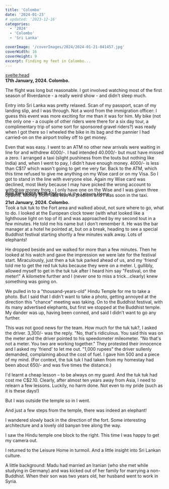 ```yaml
---
title: 'Colombo'
date: '2024-01-23'
# updated: '2023-12-16'
categories:
  - '2024'
  - 'Colombo'
  - 'Sri Lanka'

coverImage: '/coverImages/2024/2024-01-21-041457.jpg'
coverWidth: 16
coverHeight: 9
excerpt: Finding my feet in Colombo...
---
```


<script>
	import Callout from '$lib/components/Callout.svelte'
</script>

<svelte:head>

<title>2024 Sri Lanka</title>
</svelte:head>

<section class="card">
  <b>17th January, 2024. Colombo.</b>

  <p>The flight was long but reasonable. I got involved watching most of the first season of Riverdance - a really weird show - and didn't sleep much.</p>

  <p>Entry into Sri Lanka was pretty relaxed. Scan of my passport, scan of my landing slip, and I was through. Not a word from the immigration officer: I guess this event was more exciting for me than it was for him. My bike (not the only one - a couple of other riders were there for a six day tour, a complimentary trip of some sort for sponsored gravel riders?) was ready when I got there so I wheeled the bike in its bag and the pannier I had carried-on on the airport trolley off to get money.</p>

  <p>Even that was easy. I went to an ATM no other new arrivals were waiting in line for and withdrew 4000/-. I had intended 40.000/- but must have missed a zero. I arranged a taxi (slight pushiness from the touts but nothing like India) and, when I went to pay, I didn't have enough money. 4000/- is less than C$17 which wasn't going to get me very far. Back to the ATM, which this time refused to give me anything on my Wise card or on my Visa. So I got to stand in the line with everyone else. Again my Wise card was declined, most likely because I may have picked the wrong account to withdraw money from - I only have one on the Wise and I was given three options. Money from Visa was no problem and I was soon in the taxi.</p>
<enhanced:img
src="../../../lib/images/2024/01/2024-01-19-032757.jpg"
alt="parrakeets in the Leisure Home garden"
/>
<div class="caption">Regular visitors to the garden at the Leisure Home</div>
<enhanced:img
src="../../../lib/images/2024/01/2024-01-19-033722.jpg"
alt="parrakeets in the Leisure Home garden"
/>
<div class="caption">And then there were four...</div>
<p></p>
<b>21st January, 2024. Colombo.</b><br/>
Took a tuk tuk to the Fort area and walked about, not sure where to go, what to do. I looked at the European clock tower (with what looked like a lighthouse light on top of it) and was approached by my second tout in a few minutes. He told me his name but I don't remember it. He was the bar manager at a hotel he pointed at, but on a break, heading to see a special Buddhist festival starting shortly a few minutes walk away. Lots of elephants!
<p>He dropped beside and we walked for more than a few minutes. Then he looked at his watch and gave the impression we were late for the festival start. Miraculously, just then a tuk tuk parked ahead of us, and my 'friend' told me to get the red tuk tuks because they were on a meter. I, gullibly, allowed myself to get in the tuk tuk after I heard him say "Festival, on the meter!" A kilometre further and I (never one to miss a trick...clearly) knew something was going on.</p> 
<p>We pulled in to a "thousand-years-old" Hindu Temple for me to take a photo. But I said that I didn't want to take a photo, getting annoyed at the direction this "chance" meeting was taking. On to the Buddhist festival, with its many advertised elephants, but first we stopped at the Buddhist temple. My dander was up, having been conned, and said I didn't want to go any further.</p>
<p>This was not good news for the team. How much for the tuk tuk?, I asked the driver. 3,300/- was the reply. "No, that's ridiculous. You said this was on the meter and the driver pointed to his speedometer mileometer. "No that's not a meter. You two are working together." They protested their innocence and I asked my 'friend' to let me out. "1,000 rupees" the driver sullenly demanded, complaining about the cost of fuel. I gave him 500 and a piece of my mind. (For context, the tuk tuk I had taken from my homestay had been about 650/- and was five times the distance.)</p> 
<p>I'd learnt a cheap lesson &ndash; to be always on my guard. And the tuk tuk had cost me C$2.10. Clearly, after almost ten years away from Asia, I need to relearn a few lessons. Luckily, no harm done. Not even to my pride (such as it is these days!)</p>
<p>But I was outside the temple so in I went.</p>
<div class="w-80">
  <enhanced:img
    src="../../../lib/images/2024/01/2024-01-21-040322.jpg"
    alt="part of the Buddhist temple"
  />
</div>
<enhanced:img
  src="../../../lib/images/2024/01/2024-01-21-040832.jpg"
  alt="inside the Buddhist temple"
/>
<!-- <enhanced:img
  src="../../../lib/images/2024/01/2024-01-21-040949.jpg"
  alt="inside the Buddhist temple"
/> -->
<enhanced:img
  src="../../../lib/images/2024/01/2024-01-21-041457.jpg"
  alt="inside the Buddhist temple"
/>
<p>And just a few steps from the temple, there was indeed an elephant!</p>
<enhanced:img
  src="../../../lib/images/2024/01/2024-01-21-041804.jpg"
  alt="inside the Buddhist temple"
/>
<p>I wandered slowly back in the direction of the fort. Some interesting architecture and a lovely old banyan tree along the way.</p>
<enhanced:img
  src="../../../lib/images/2024/01/2024-01-21-043440.jpg"
  alt="inside the Buddhist temple"
/>
<enhanced:img
  src="../../../lib/images/2024/01/2024-01-21-043610.jpg"
  alt="inside the Buddhist temple"
/>
<p>I saw the Hindu temple one block to the right. This time I was happy to get my camera out.</p>
<div class="w-90">
  <enhanced:img
    src="../../../lib/images/2024/01/2024-01-21-045453.jpg"
    alt="inside the Buddhist temple"
  />
</div>
<enhanced:img
    src="../../../lib/images/2024/01/2024-01-21-050059.jpg"
    alt="inside the Buddhist temple"
  />
<p>I returned to the Leisure Home in turmoil. And a little insight into Sri Lankan culture.</p>
<p>A little background: Madu had married an Iranian (who she met while studying in Germany) and was kicked out of her family for marrying a non-Buddhist. When their son was two years old, her husband went to work in Syria. </p>
</section>

<style>
  .caption {
    margin-top: -1.5em;
  }
  p {
    margin: 0;
    margin-top: 1em;
  }
  img + p
  {
    border: 3px solid red;
  }
</style>
